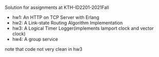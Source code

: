 Solution for assignments at KTH-ID2201-2021Fall

- hw1: An HTTP on TCP Server with Erlang
- hw2: A Link-state Routing Algorithm Implementation
- hw3: A Logical Timer Logger(implements lamport clock and vector clock)
- hw4: A group service

note that code not very clean in hw3